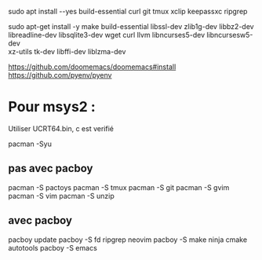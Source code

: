 sudo apt install --yes build-essential curl git tmux xclip keepassxc ripgrep

<!-- pour python / pyenv : -->

sudo apt-get install -y make build-essential libssl-dev zlib1g-dev libbz2-dev \
libreadline-dev libsqlite3-dev wget curl llvm libncurses5-dev libncursesw5-dev \
xz-utils tk-dev libffi-dev liblzma-dev


https://github.com/doomemacs/doomemacs#install
https://github.com/pyenv/pyenv


# Pour msys2 :

Utiliser UCRT64.bin, c est verifié

pacman -Syu

## pas avec pacboy

pacman -S pactoys
pacman -S tmux
pacman -S git
pacman -S gvim
pacman -S vim
pacman -S unzip

## avec pacboy

pacboy update
pacboy -S fd ripgrep neovim
pacboy -S make ninja cmake autotools
pacboy -S emacs
